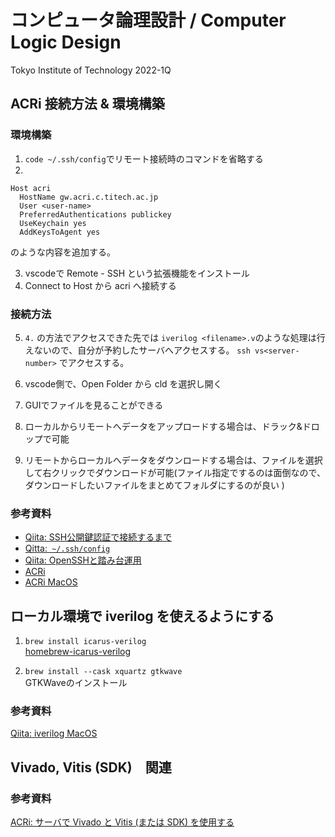 # コンピュータ論理設計 / Computer Logic Design

Tokyo Institute of Technology 2022-1Q

## ACRi 接続方法 & 環境構築

### 環境構築
1. `code ~/.ssh/config`でリモート接続時のコマンドを省略する
2. 
```
Host acri
  HostName gw.acri.c.titech.ac.jp
  User <user-name>
  PreferredAuthentications publickey
  UseKeychain yes
  AddKeysToAgent yes
```

のような内容を追加する。

3. vscodeで Remote - SSH という拡張機能をインストール
4. Connect to Host から acri へ接続する


### 接続方法

5. `4.` の方法でアクセスできた先では `iverilog <filename>.v`のような処理は行えないので、自分が予約したサーバへアクセスする。
  `ssh vs<server-number>` でアクセスする。

6. vscode側で、Open Folder から cld を選択し開く
7. GUIでファイルを見ることができる

8. ローカルからリモートへデータをアップロードする場合は、ドラック&ドロップで可能
9. リモートからローカルへデータをダウンロードする場合は、ファイルを選択して右クリックでダウンロードが可能(ファイル指定でするのは面倒なので、ダウンロードしたいファイルをまとめてフォルダにするのが良い )

### 参考資料

- [Qiita: SSH公開鍵認証で接続するまで](https://qiita.com/kazokmr/items/754169cfa996b24fcbf5)
- [Qitta:` ~/.ssh/config` ](https://qiita.com/passol78/items/2ad123e39efeb1a5286b)
- [Qiita: OpenSSHと踏み台運用](https://qiita.com/aucfan-yotsuya/items/5a5f017dbc6ae778096a)
- [ACRi](https://gw.acri.c.titech.ac.jp/wp/manual/how-to-reserve)
- [ACRi MacOS](https://www.acri.c.titech.ac.jp/wordpress/archives/1730)

## ローカル環境で iverilog を使えるようにする

1. `brew install icarus-verilog`   
[homebrew-icarus-verilog](https://formulae.brew.sh/formula/icarus-verilog)

2. `brew install --cask xquartz gtkwave`   
GTKWaveのインストール

### 参考資料

[Qiita: iverilog MacOS](https://qiita.com/y-vectorfield/items/51b778ded1b2cad92f63)
## Vivado, Vitis (SDK)　関連

### 参考資料

[ACRi: サーバで Vivado と Vitis (または SDK) を使用する](https://gw.acri.c.titech.ac.jp/wp/manual/vivado-vitis)